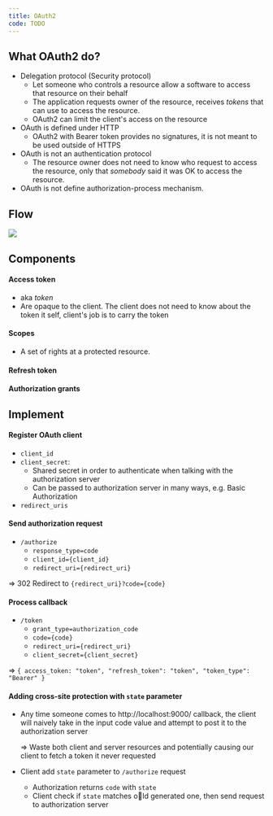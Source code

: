 ```yaml
---
title: OAuth2
code: TODO
---
```


## What OAuth2 do?

- Delegation protocol (Security protocol)
  - Let someone who controls a resource allow a software to access that resource on their behalf
  - The application requests owner of the resource, receives *tokens* that can use to access the resource.
  - OAuth2 can limit the client's access on the resource
- OAuth is defined under HTTP
  - OAuth2 with Bearer token provides no signatures, it is not meant to be used outside of HTTPS
- OAuth is not an authentication protocol
  - The resource owner does not need to know who request to access the resource, only that *somebody* said it was OK to access the resource.
- OAuth is not define authorization-process mechanism.

## Flow

![](https://images.viblo.asia/a2292196-7ed1-4ea1-bf13-a2257e8e0aea.png)

## Components

#### Access token

* aka *token*
* Are opaque to the client. The client does not need to know about the token it self, client's job is to carry the token

#### Scopes

* A set of rights at a protected resource.

#### Refresh token

#### Authorization grants

## Implement

#### Register OAuth client

* `client_id`
* `client_secret`: 
  * Shared secret in order to authenticate when talking with the authorization server
  * Can be passed to authorization server in many ways, e.g. Basic Authorization
* `redirect_uris`

#### Send authorization request

* `/authorize`
  * `response_type=code`
  * `client_id={client_id}`
  * `redirect_uri={redirect_uri}`

=> 302 Redirect to `{redirect_uri}?code={code}`

#### Process callback

* `/token`
  * `grant_type=authorization_code`
  * `code={code}`
  * `redirect_uri={redirect_uri}`
  * `client_secret={client_secret}`

=> `{ access_token: "token", "refresh_token": "token", "token_type": "Bearer" }`

#### Adding cross-site protection with `state` parameter

* Any time someone comes to http://localhost:9000/ callback, the client will naively take in the input code value and attempt to post it to the authorization server

  => Waste both client and server resources and potentially causing our client to fetch a token it never requested

* Client add `state` parameter to `/authorize` request
  * Authorization returns `code` with `state`
  * Client check if `state` matches old generated one, then send request to authorization server